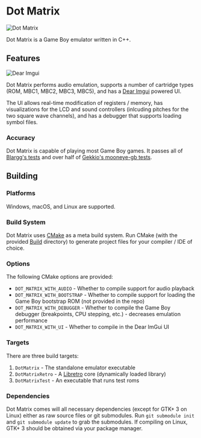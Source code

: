 # Dot Matrix

![Dot Matrix](https://user-images.githubusercontent.com/1409522/94489050-a764f400-0198-11eb-89d4-d2d207b424e7.png)

Dot Matrix is a Game Boy emulator written in C++.

## Features

![Dear Imgui](https://user-images.githubusercontent.com/1409522/94495370-6b389000-01a6-11eb-901b-50a452f2cc3e.png)

Dot Matrix performs audio emulation, supports a number of cartridge types (ROM, MBC1, MBC2, MBC3, MBC5), and has a [Dear Imgui](https://github.com/ocornut/imgui) powered UI.

The UI allows real-time modification of registers / memory, has visualizations for the LCD and sound controllers (inlcuding pitches for the two square wave channels), and has a debugger that supports loading symbol files.

### Accuracy

Dot Matrix is capable of playing most Game Boy games. It passes all of [Blargg's tests](Test/Results/blargg.csv) and over half of [Gekkio's mooneye-gb tests](Test/Results/mooneye.csv).

## Building

### Platforms

Windows, macOS, and Linux are supported.

### Build System

Dot Matrix uses [CMake](https://cmake.org/) as a meta build system. Run CMake (with the provided [Build](Build/) directory) to generate project files for your compiler / IDE of choice.

### Options

The following CMake options are provided:

* `DOT_MATRIX_WITH_AUDIO` - Whether to compile support for audio playback
* `DOT_MATRIX_WITH_BOOTSTRAP` - Whether to compile support for loading the Game Boy bootstrap ROM (not provided in the repo)
* `DOT_MATRIX_WITH_DEBUGGER` - Whether to compile the Game Boy debugger (breakpoints, CPU stepping, etc.) - decreases emulation performance
* `DOT_MATRIX_WITH_UI` - Whether to compile in the Dear ImGui UI

### Targets

There are three build targets:

1. `DotMatrix` - The standalone emulator executable
2. `DotMatrixRetro` - A [Libretro](https://www.libretro.com/) core (dynamically loaded library)
3. `DotMatrixTest` - An executable that runs test roms

### Dependencies

Dot Matrix comes will all necessary dependencies (except for GTK+ 3 on Linux) either as raw source files or git submodules. Run `git submodule init` and `git submodule update` to grab the submodules. If compiling on Linux, GTK+ 3 should be obtained via your package manager.
